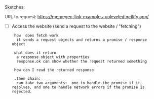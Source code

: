 Sketches:

URL to request: https://memegen-link-examples-upleveled.netlify.app/

- [ ] Access the website (send a request to the website / "fetching")

       how  does fetch work
        it sends a request objects and returns a promise / response object

       what does it return
        a response object with properties
        response.ok can show whether the request returned something

       how can I read the returned response

       .then chain:
        can take two arguments:  one to handle the promise if it resolves, and one to handle network errors if the promise is rejected.
